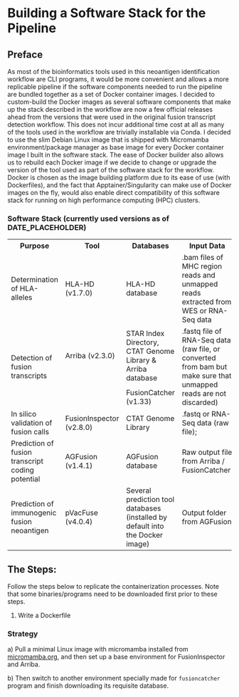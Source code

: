 # Building a Software Stack for the Pipeline
## Preface

As most of the bioinformatics tools used in this neoantigen identification workflow are CLI programs, it would be more convenient and allows a more replicable pipeline if the software components needed to run the pipeline are bundled together as a set of Docker container images. I decided to custom-build the Docker images as several software components that make up the stack described in the workflow are now a few official releases ahead from the versions that were used in the original fusion transcript detection workflow. This does not incur additional time cost at all as many of the tools used in the workflow are trivially installable via Conda. I decided to use the slim Debian Linux image that is shipped with Micromamba environment/package manager as base image for every Docker container image I built in the software stack. The ease of Docker builder also allows us to rebuild each Docker image if we decide to change or upgrade the version of the tool used as part of the software stack for the workflow. Docker is chosen as the image building platform due to its ease of use (with Dockerfiles), and the fact that Apptainer/Singularity can make use of Docker images on the fly, would also enable direct compatibility of this software stack for running on high performance computing (HPC) clusters. 

### Software Stack (currently used versions as of DATE_PLACEHOLDER)

<table>
    <tr>
        <th><b>Purpose</b></th>
        <th><b>Tool</b></th>
        <th><b>Databases</b></th>
        <th><b>Input Data</b></th>
    </tr>
    <tr>
        <td>Determination of HLA-alleles </td>
        <td>HLA-HD (v1.7.0) </td>
        <td>HLA-HD database </td>
        <td>.bam files of MHC region reads and unmapped reads extracted from WES or RNA-Seq data </td>
    </tr>
    <tr>
        <td rowspan="2">Detection of fusion transcripts </td>
        <td>Arriba (v2.3.0) </td>
        <td>STAR Index Directory, CTAT Genome Library &amp; Arriba database  </td>
        <td rowspan="2">.fastq file of RNA-Seq data (raw file, or converted from bam but make sure that unmapped reads are not discarded) </td>
    </tr>
    <tr>
        <td></td>
        <td>FusionCatcher (v1.33) </td>
        <td>FusionCatcher database</td>
        <td></td>
    </tr>
    <tr>
        <td>In silico validation of fusion calls </td>
        <td>FusionInspector (v2.8.0) </td>
        <td>CTAT Genome Library</td>
        <td>.fastq or RNA-Seq data (raw file);  </td>
    </tr>
    <tr>
        <td>Prediction of fusion transcript coding potential </td>
        <td>AGFusion (v1.4.1) </td>
        <td>AGFusion database </td>
        <td>Raw output file from Arriba / FusionCatcher </td>
    </tr>
    <tr>
        <td>Prediction of immunogenic fusion neoantigen </td>
        <td>pVacFuse (v4.0.4) </td>
        <td>Several prediction tool databases (installed by default into the Docker image)</td>
        <td>Output folder from AGFusion</td>
    </tr>
</table>



## The Steps:

Follow the steps below to replicate the containerization processes. Note that some binaries/programs need to be downloaded first prior to these steps.

1. Write a Dockerfile

### Strategy
a) Pull a minimal Linux image with micromamba installed from [micromamba.org](https://micromamba-docker.readthedocs.io), and then set up a base environment for FusionInspector and Arriba. 

b) Then switch to another environment specially made for `fusioncatcher` program and finish downloading its requisite database. 
